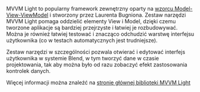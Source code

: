 ﻿MVVM Light to popularny framework zewnętrzny oparty na [wzorcu Model-View-ViewModel](https://en.wikipedia.org/wiki/Model%E2%80%93view%E2%80%93viewmodel) i stworzony przez Laurenta Bugniona. Zestaw narzędzi MVVM Light pomaga oddzielić elementy View i Model, dzięki czemu tworzone aplikacje są bardziej przejrzyste i łatwiej je rozbudowywać. Można je również łatwiej testować i znacząco odchudzić warstwę interfejsu użytkownika (co w testach automatycznych jest trudniejsze).

Zestaw narzędzi w szczególności pozwala otwierać i edytować interfejs użytkownika w systemie Blend, w tym tworzyć dane w czasie projektowania, tak aby można było od razu zobaczyć efekt zastosowania kontrolek danych.

Więcej informacji można znaleźć na [stronie głównej biblioteki MVVM Light](http://www.mvvmlight.net/)
